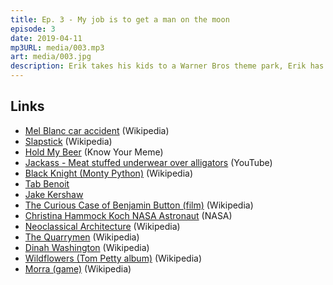 ```yaml
---
title: Ep. 3 - My job is to get a man on the moon
episode: 3
date: 2019-04-11
mp3URL: media/003.mp3
art: media/003.jpg
description: Erik takes his kids to a Warner Bros theme park, Erik has a classmate in space, and of course the Beatles and Monty Python enter the discussion.
---
```


## Links

- [Mel Blanc car accident](https://en.wikipedia.org/wiki/Mel_Blanc#Car_accident_and_aftermath) (Wikipedia)
- [Slapstick](https://en.wikipedia.org/wiki/Slapstick) (Wikipedia)
- [Hold My Beer](https://knowyourmeme.com/memes/hold-my-beer) (Know Your Meme)
- [Jackass - Meat stuffed underwear over alligators](https://www.youtube.com/watch?v=LWWG1eKmylY) (YouTube)
- [Black Knight (Monty Python)](<https://en.wikipedia.org/wiki/Black_Knight_(Monty_Python)>) (Wikipedia)
- [Tab Benoit](https://www.tabbenoit.com)
- [Jake Kershaw](http://jakekershaw.com)
- [The Curious Case of Benjamin Button (film)](<https://en.wikipedia.org/wiki/The_Curious_Case_of_Benjamin_Button_(film)>) (Wikipedia)
- [Christina Hammock Koch NASA Astronaut](https://www.nasa.gov/astronauts/biographies/christina-hammock-koch/biography) (NASA)
- [Neoclassical Architecture](https://en.wikipedia.org/wiki/Neoclassical_architecture) (Wikipedia)
- [The Quarrymen](https://en.wikipedia.org/wiki/The_Quarrymen) (Wikipedia)
- [Dinah Washington](https://en.wikipedia.org/wiki/Dinah_Washington) (Wikipedia)
- [Wildflowers (Tom Petty album)](<https://en.wikipedia.org/wiki/Wildflowers_(Tom_Petty_album)>) (Wikipedia)
- [Morra (game)](<https://en.wikipedia.org/wiki/Morra_(game)>) (Wikipedia)
